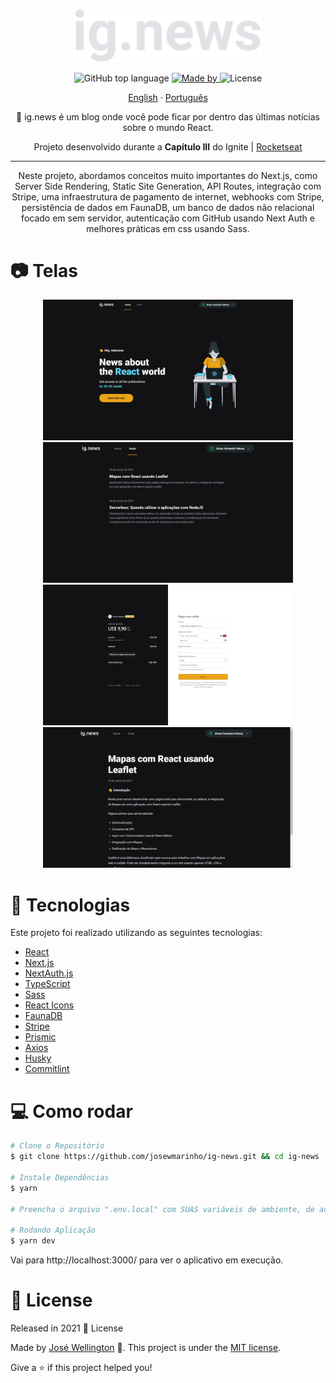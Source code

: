 <p align="center">
   <img src="./.github/logo.svg" alt="logo" width="300"/>
</p>

<div align="center">
    <img alt="GitHub top language" src="https://img.shields.io/github/languages/top/josewmarinho/ig-news?color=yellow&label=TypeScript">
    <a href="https://www.linkedin.com/in/josewportomarinhojr/" target="_blank" rel="josewportomarinhojr">
      <img alt="Made by" src="https://img.shields.io/badge/Made%20by-Jos%C3%A9%20Wellington-yellow">
    </a>
    <img alt="License" src="https://img.shields.io/badge/License-MIT-yellow">
  </p>
</div>

<p align="center">
    <a href="README.md">English</a>
    ·
    <a href="README-pt.md">Português</a>
 </p>


<p align="center">
  📰 ig.news é um blog onde você pode ficar por dentro das últimas notícias sobre o mundo React.
</p>

<p align="center">Projeto desenvolvido durante a <strong>Capítulo III</strong> do Ignite | <a href="https://rocketseat.com.br/">Rocketseat</a></p>

<hr />

<p align="center">Neste projeto, abordamos conceitos muito importantes do Next.js, como Server Side Rendering, Static Site Generation, API Routes, integração com Stripe, uma infraestrutura de pagamento de internet, webhooks com Stripe, persistência de dados em FaunaDB, um banco de dados não relacional focado em sem servidor, autenticação com GitHub usando Next Auth e melhores práticas em css usando Sass.
</p>


# :camera: Telas
<div align="center">
   <img src="./.github/home.png" width="400px">
   <img src="./.github/posts.png" width="400px">
   <img src="./.github/checkout.png" width="400px">
   <img src="./.github/post.png" width="400px">
</div>


# :rocket: Tecnologias
Este projeto foi realizado utilizando as seguintes tecnologias:

* [React](https://reactjs.org/)
* [Next.js](https://nextjs.org/)
* [NextAuth.js](https://next-auth.js.org/)
* [TypeScript](https://www.typescriptlang.org/)
* [Sass](https://sass-lang.com/)
* [React Icons](https://react-icons.github.io/react-icons/)
* [FaunaDB](https://fauna.com/)
* [Stripe](https://stripe.com/br)
* [Prismic](https://prismic.io/)
* [Axios](https://github.com/axios/axios)
* [Husky](https://www.npmjs.com/package/husky)
* [Commitlint](https://github.com/conventional-changelog/commitlint)

# :computer: Como rodar

```bash
# Clone o Repositório
$ git clone https://github.com/josewmarinho/ig-news.git && cd ig-news

# Instale Dependências
$ yarn

# Preencha o arquivo ".env.local" com SUAS variáveis de ambiente, de acordo com arquivo ".env.example".

# Rodando Aplicação
$ yarn dev
```
Vai para http://localhost:3000/ para ver o aplicativo em execução.


# :closed_book: License

Released in 2021 :closed_book: License

Made by [José Wellington](https://github.com/josewmarinho) 🚀.
This project is under the [MIT license](./LICENSE).

Give a ⭐️ if this project helped you!

